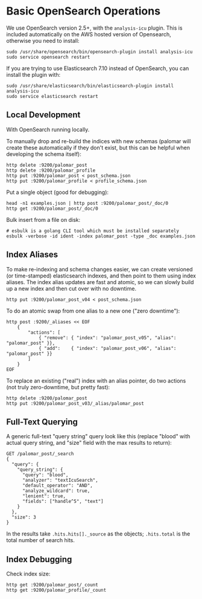 
# Basic OpenSearch Operations

We use OpenSearch version 2.5+, with the `analysis-icu` plugin. This is included automatically on the AWS hosted version of Opensearch, otherwise you need to install:

    sudo /usr/share/opensearch/bin/opensearch-plugin install analysis-icu
    sudo service opensearch restart

If you are trying to use Elasticsearch 7.10 instead of OpenSearch, you can install the plugin with:

    sudo /usr/share/elasticsearch/bin/elasticsearch-plugin install analysis-icu
    sudo service elasticsearch restart

## Local Development

With OpenSearch running locally.

To manually drop and re-build the indices with new schemas (palomar will create these automatically if they don't exist, but this can be helpful when developing the schema itself):

    http delete :9200/palomar_post
    http delete :9200/palomar_profile
    http put :9200/palomar_post < post_schema.json
    http put :9200/palomar_profile < profile_schema.json

Put a single object (good for debugging):

    head -n1 examples.json | http post :9200/palomar_post/_doc/0
    http get :9200/palomar_post/_doc/0

Bulk insert from a file on disk:

    # esbulk is a golang CLI tool which must be installed separately
    esbulk -verbose -id ident -index palomar_post -type _doc examples.json

## Index Aliases

To make re-indexing and schema changes easier, we can create versioned (or
time-stamped) elasticsearch indexes, and then point to them using index
aliases. The index alias updates are fast and atomic, so we can slowly build up
a new index and then cut over with no downtime.

    http put :9200/palomar_post_v04 < post_schema.json

To do an atomic swap from one alias to a new one ("zero downtime"):

    http post :9200/_aliases << EOF
        {
            "actions": [
                { "remove": { "index": "palomar_post_v05", "alias": "palomar_post" }},
                { "add":    { "index": "palomar_post_v06", "alias": "palomar_post" }}
            ]
        }
    EOF

To replace an existing ("real") index with an alias pointer, do two actions
(not truly zero-downtime, but pretty fast):

    http delete :9200/palomar_post
    http put :9200/palomar_post_v03/_alias/palomar_post

## Full-Text Querying

A generic full-text "query string" query look like this (replace "blood" with
actual query string, and "size" field with the max results to return):

    GET /palomar_post/_search
    {
      "query": {
        "query_string": {
          "query": "blood",
          "analyzer": "textIcuSearch",
          "default_operator": "AND",
          "analyze_wildcard": true,
          "lenient": true,
          "fields": ["handle^5", "text"]
        }
      },
      "size": 3
    }

In the results take `.hits.hits[]._source` as the objects; `.hits.total` is the
total number of search hits.


## Index Debugging

Check index size:

    http get :9200/palomar_post/_count
    http get :9200/palomar_profile/_count
